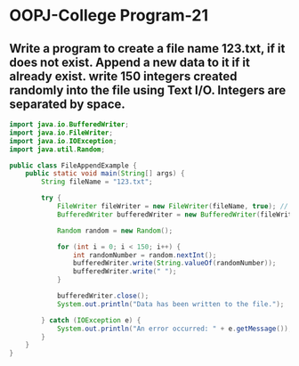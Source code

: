 # OOPJ-College Program-21

## Write a program to create a file name 123.txt, if it does not exist.  Append a new data to it if it already exist. write 150 integers  created randomly into the file using Text I/O. Integers are  separated by space. 

```JAVA
import java.io.BufferedWriter;
import java.io.FileWriter;
import java.io.IOException;
import java.util.Random;

public class FileAppendExample {
    public static void main(String[] args) {
        String fileName = "123.txt";

        try {
            FileWriter fileWriter = new FileWriter(fileName, true); // Append mode
            BufferedWriter bufferedWriter = new BufferedWriter(fileWriter);

            Random random = new Random();

            for (int i = 0; i < 150; i++) {
                int randomNumber = random.nextInt();
                bufferedWriter.write(String.valueOf(randomNumber));
                bufferedWriter.write(" ");
            }

            bufferedWriter.close();
            System.out.println("Data has been written to the file.");

        } catch (IOException e) {
            System.out.println("An error occurred: " + e.getMessage());
        }
    }
}

```

```

```

